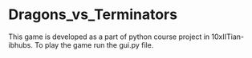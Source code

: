 # Dragons_vs_Terminators
This game is developed as a part of python course project in 10xIITian-ibhubs.
To play the game run the gui.py file.
